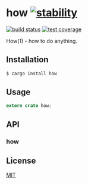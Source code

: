 # how [![stability][0]][1]
[![build status][4]][5] [![test coverage][6]][7]

How(1) - how to do anything.

## Installation
```sh
$ cargo install how
```

## Usage
```rs
extern crate how;
```

## API
### how

## License
[MIT](https://tldrlegal.com/license/mit-license)

[0]: https://img.shields.io/badge/stability-experimental-orange.svg?style=flat-square
[1]: https://nodejs.org/api/documentation.html#documentation_stability_index
[4]: https://img.shields.io/travis/yoshuawuyts/how/master.svg?style=flat-square
[5]: https://travis-ci.org/yoshuawuyts/how
[6]: https://img.shields.io/codecov/c/github/yoshuawuyts/how/master.svg?style=flat-square
[7]: https://codecov.io/github/yoshuawuyts/how

